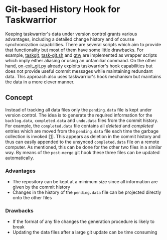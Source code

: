 
Git-based History Hook for Taskwarrior
======================================

Keeping taskwarrior's data under version control grants various advantages,
including a detailed change history and of course synchronization capabilities.
There are several scripts which aim to provide that functionality but most of
them have some little drawbacks. For example, [taskgit][], [task-git.sh][] and
[gtw][] are implemented as wrapper scripts which imply either aliasing or using
an unfamiliar command. On the other hand, [on-exit_git.py][] already exploits
taskwarrior's hook capabilities but does not provide useful commit messages
while maintaining redundant data. This approach also uses taskwarrior's hook
mechanism but maintains the data in a more clever manner.

[taskgit]:        https://gist.github.com/Unode/9366218              "taskgit (Gist)"
[task-git.sh]:    https://github.com/kostajh/task-git                "task-git"
[gtw]:            https://github.com/hoxu/gtw                        "gtw"
[on-exit_git.py]: https://gist.github.com/wbsch/fe5d0f392657fdfa6fe4 "on-exit_git.py (Gist)"


Concept
-------

Instead of tracking all data files only the `pending.data` file is kept under
version control. The idea is to generate the required information for the
`backlog.data`, `completed.data` and `undo.data` files from the commit history.
For example, the `completed.data` file contains all *deleted* and *completed*
entries which are moved from the `pending.data` file each time the garbage
collection is invoked [[1][]]. This appears as deletion in the commit history
and thus can easily appended to the unsynced `completed.data` file on a remote
computer. As mentioned, this can be done for the other two files in a similar
way. By means of the `post-merge` git hook these three files can be updated
automatically.

[1]: http://taskwarrior.org/docs/ids.html "ID Numbers"

### Advantages

*	The repository can be kept at a minimum size since all information are given
	by the commit history
*	Changes in the history of the `pending.data` file can be projected directly
	onto the other files

### Drawbacks

*	If the format of any file changes the generation procedure is likely to
	break
*	Updating the data files after a large git update can be time consuming

